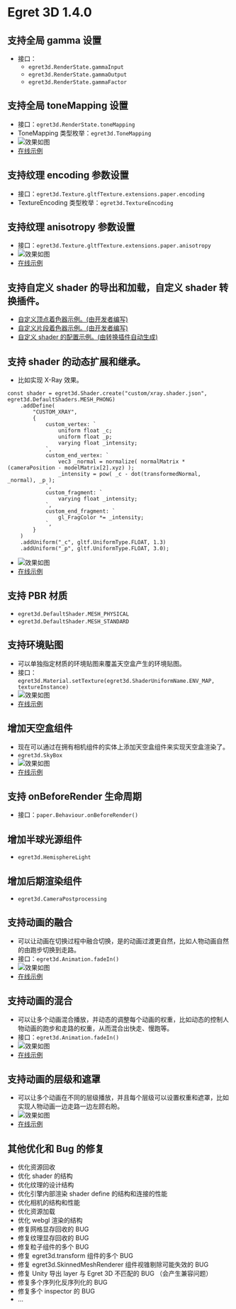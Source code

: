 # Egret 3D 1.4.0

## 支持全局 gamma 设置
* 接口：
    * `egret3d.RenderState.gammaInput`
    * `egret3d.RenderState.gammaOutput`
    * `egret3d.RenderState.gammaFactor`

## 支持全局 toneMapping 设置
* 接口：`egret3d.RenderState.toneMapping`
* ToneMapping 类型枚举：`egret3d.ToneMapping`
* ![效果如图](https://raw.githubusercontent.com/egret-labs/egret3d/gh-pages/release_notes/images/tone_mapping.gif)
* [在线示例](http://egret3d.com/demos/index.html?example=ToneMapping)

## 支持纹理 encoding 参数设置
* 接口：`egret3d.Texture.gltfTexture.extensions.paper.encoding`
* TextureEncoding 类型枚举：`egret3d.TextureEncoding`

## 支持纹理 anisotropy 参数设置
* 接口：`egret3d.Texture.gltfTexture.extensions.paper.anisotropy`
* ![效果如图](https://raw.githubusercontent.com/egret-labs/egret3d/gh-pages/release_notes/images/textures_anisotropy.jpg)
* [在线示例](http://egret3d.com/demos/index.html?example=textures.Anisotropy)

## 支持自定义 shader 的导出和加载，自定义 shader 转换插件。
* [自定义顶点着色器示例。(由开发者编写)](https://github.com/egret-labs/egret3d/blob/1.4.0/examples/resource/shaders/luminosityhigh_vert.glsl)
* [自定义片段着色器示例。(由开发者编写)](https://github.com/egret-labs/egret3d/blob/1.4.0/examples/resource/shaders/luminosityhigh_frag.glsl)
* [自定义 shader 的配置示例。(由转换插件自动生成)](https://github.com/egret-labs/egret3d/1.4.0/examples/resource/shaders/luminosityhigh.shader.json)

## 支持 shader 的动态扩展和继承。
* 比如实现 X-Ray 效果。
```
const shader = egret3d.Shader.create("custom/xray.shader.json", egret3d.DefaultShaders.MESH_PHONG)
    .addDefine(
        "CUSTOM_XRAY",
        {
            custom_vertex: `
                uniform float _c;
                uniform float _p;
                varying float _intensity;
            `,
            custom_end_vertex: `
                vec3 _normal = normalize( normalMatrix * (cameraPosition - modelMatrix[2].xyz) );
                _intensity = pow( _c - dot(transformedNormal, _normal), _p );
            `,
            custom_fragment: `
                varying float _intensity;
            `,
            custom_end_fragment: `
                gl_FragColor *= _intensity;
            `,
        }
    )
    .addUniform("_c", gltf.UniformType.FLOAT, 1.3)
    .addUniform("_p", gltf.UniformType.FLOAT, 3.0);
```
* ![效果如图](https://raw.githubusercontent.com/egret-labs/egret3d/gh-pages/release_notes/images/shader_extends.gif)
* [在线示例](http://egret3d.com/demos/index.html?example=shaders.XRay)

## 支持 PBR 材质
* `egret3d.DefaultShader.MESH_PHYSICAL`
* `egret3d.DefaultShader.MESH_STANDARD`

## 支持环境贴图
* 可以单独指定材质的环境贴图来覆盖天空盒产生的环境贴图。
* 接口：`egret3d.Material.setTexture(egret3d.ShaderUniformName.ENV_MAP, textureInstance)`
* ![效果如图](https://raw.githubusercontent.com/egret-labs/egret3d/gh-pages/release_notes/images/materials_env_map.jpg)
* [在线示例](http://egret3d.com/demos/index.html?example=materials.EnvMap)

## 增加天空盒组件
* 现在可以通过在拥有相机组件的实体上添加天空盒组件来实现天空盒渲染了。
* `egret3d.SkyBox`
* ![效果如图](https://raw.githubusercontent.com/egret-labs/egret3d/gh-pages/release_notes/images/materials_cub_map.jpg)
* [在线示例](http://egret3d.com/demos/index.html?example=materials.CubeMap)

## 支持 onBeforeRender 生命周期
* 接口：`paper.Behaviour.onBeforeRender()`

## 增加半球光源组件
* `egret3d.HemisphereLight`

## 增加后期渲染组件
* `egret3d.CameraPostprocessing`

## 支持动画的融合
* 可以让动画在切换过程中融合切换，是的动画过渡更自然，比如人物动画自然的由跑步切换到走路。
* 接口：`egret3d.Animation.fadeIn()`
* ![效果如图](https://raw.githubusercontent.com/egret-labs/egret3d/gh-pages/release_notes/images/animations_fade.gif)
* [在线示例](http://egret3d.com/demos/index.html?example=animations.Fade)

## 支持动画的混合
* 可以让多个动画混合播放，并动态的调整每个动画的权重，比如动态的控制人物动画的跑步和走路的权重，从而混合出快走、慢跑等。
* 接口：`egret3d.Animation.fadeIn()`
* ![效果如图](https://raw.githubusercontent.com/egret-labs/egret3d/gh-pages/release_notes/images/animations_tree.gif)
* [在线示例](http://egret3d.com/demos/index.html?example=animations.Tree)

## 支持动画的层级和遮罩
* 可以让多个动画在不同的层级播放，并且每个层级可以设置权重和遮罩，比如实现人物动画一边走路一边左顾右盼。
* ![效果如图](https://raw.githubusercontent.com/egret-labs/egret3d/gh-pages/release_notes/images/animations_mask.gif)
* [在线示例](http://egret3d.com/demos/index.html?example=animations.Mask)

## 其他优化和 Bug 的修复
* 优化资源回收
* 优化 shader 的结构
* 优化纹理的设计结构
* 优化引擎内部渲染 shader define 的结构和连接的性能
* 优化相机的结构和性能
* 优化资源加载
* 优化 webgl 渲染的结构
* 修复网格显存回收的 BUG
* 修复纹理显存回收的 BUG
* 修复粒子组件的多个 BUG
* 修复 egret3d.transform 组件的多个 BUG
* 修复 egret3d.SkinnedMeshRenderer 组件视锥剔除可能失效的 BUG
* 修复 Unity 导出 layer 与 Egret 3D 不匹配的 BUG （会产生兼容问题）
* 修复多个序列化反序列化的 BUG
* 修复多个 inspector 的 BUG
* ...